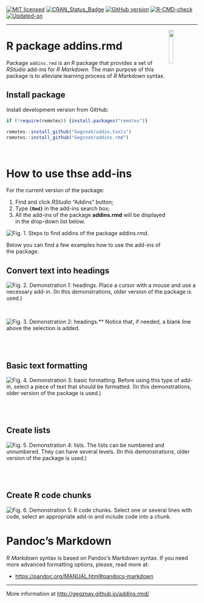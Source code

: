
<!-- README.md is generated from README.Rmd. Please edit that file -->
<!-- badges: start -->

[![MIT
licensed](https://img.shields.io/badge/license-MIT-blue.svg)](https://opensource.org/licenses/MIT)
[![CRAN_Status_Badge](http://www.r-pkg.org/badges/version/addins.rmd)](https://cran.r-project.org/package=addins.rmd)
[![GitHub
version](https://img.shields.io/badge/GitHub-0.0.11-brightgreen.svg)](https://github.com/GegznaV/addins.rmd)
[![R-CMD-check](https://github.com/GegznaV/addins.rmd/workflows/R-CMD-check/badge.svg)](https://github.com/GegznaV/addins.rmd/actions)
[![Updated-on](https://img.shields.io/badge/Updated%20on-2022--03--27-yellowgreen.svg)](/commits/master)
<!-- badges: end -->

------------------------------------------------------------------------

<!-- 

-->

<img src="http://gegznav.github.io/addins.rmd/logo.png" align="right" width="15%" height="15%"/>

# R package **addins.rmd**

Package `addins.rmd` is an *R* package that provides a set of *RStudio*
add-ins for *R Markdown*. The main purpose of this package is to
alleviate learning process of *R Markdown* syntax.

<!-- 
1) **format text in R Markdown documents**:
    - **enclose** either selected text or selected rows with special symbols and text gets inerpreted in a special way when rendered with R Markdown (e.g., converts "bold" into "\*\*bold\*\*"
that is interpreted as "**bold**").
2) **insert** text (e.g., operators `%>%`, `<<-`, `%$%`) at the cursor position;
3)  **replace** symbols in selected
pieces of text (e.g., convert backslashes to forward slashes which results
in strings like `"c:\data\"` converted into `"c:/data/"`).
-->

## Install package

<!-- 
Install released version from CRAN: 

```r
install.packages("addins.rmd")
```
-->

Install development version from GitHub:

``` r
if (!require(remotes)) {install.packages("remotes")}

remotes::install_github("GegznaV/addin.tools")
remotes::install_github("GegznaV/addins.rmd")
```

<br>

# How to use thse add-ins

<!-- 
Recommended workflow and a few examples
-----------------------------------------------------

Get started online http://gegznav.github.io/addins.rmd/articles/v1_workflow.html

And offline:

```r
vignette("v1_workflow", package = "addins.rmd")
```
browseVignettes("addins.rmd") 
-->

For the current version of the package:

1)  Find and click *RStudio* “Addins” button;
2)  Type **`{Rmd}`** in the add-ins search box;
3)  All the add-ins of the package **addins.rmd** will be displayed in
    the drop-down list below.

![**Fig. 1.** Steps to find addins of the package
**addins.rmd**.](https://raw.githubusercontent.com/GegznaV/addins.rmd/master/docs/figs/steps-search-addins.png)

Below you can find a few examples how to use the add-ins of the package.

## Convert text into headings

![**Fig. 2.** **Demonstration 1: headings.** Place a cursor with a mouse
and use a necessary add-in.  
*(In this demonstrations, older version of the package is
used.)*](https://raw.githubusercontent.com/GegznaV/addins.rmd/master/docs/figs/demo-headings-1.gif)

<br>

![**Fig. 3.** Demonstration 2: headings.\*\* Notice that, if needed, a
blank line above the selection is
added.](https://raw.githubusercontent.com/GegznaV/addins.rmd/master/docs/figs/demo-headings-2.gif)

<br><br>

## Basic text formatting

![**Fig. 4.** **Demonstration 3: basic formatting.** Before using this
type of add-in, select a piece of text that should be formatted.  
*(In this demonstrations, older version of the package is
used.)*](https://raw.githubusercontent.com/GegznaV/addins.rmd/master/docs/figs/demo-formatting-1.gif)

<br><br>

## Create lists

![**Fig. 5.** **Demonstration 4: lists.** The lists can be numbered and
unnumbered. They can have several levels. *(In this demonstrations,
older version of the package is
used.)*](https://raw.githubusercontent.com/GegznaV/addins.rmd/master/docs/figs/demo-lists-1.gif)

<br><br>

## Create R code chunks

![**Fig. 6.** **Demonstration 5: R code chunks.** Select one or several
lines with code, select an appropriate add-in and include code into a
chunk.](https://raw.githubusercontent.com/GegznaV/addins.rmd/master/docs/figs/demo-chunk-add-1.gif)

# Pandoc’s Markdown

*R Markdown* syntax is based on Pandoc’s Markdown syntax. If you need
more advanced formatting options, please, read more at:

-   <a href="https://pandoc.org/MANUAL.html#pandocs-markdown"
    target="_blank">https://pandoc.org/MANUAL.html#pandocs-markdown</a>

------------------------------------------------------------------------

More information at <http://gegznav.github.io/addins.rmd/>
